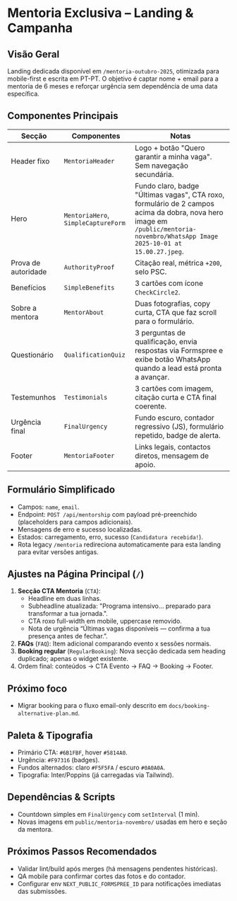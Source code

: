 # Mentoria Exclusiva – Landing & Campanha

## Visão Geral
Landing dedicada disponível em `/mentoria-outubro-2025`, otimizada para mobile-first e escrita em PT-PT. O objetivo é captar nome + email para a mentoria de 6 meses e reforçar urgência sem dependência de uma data específica.

## Componentes Principais

| Secção | Componentes | Notas |
|--------|-------------|-------|
| Header fixo | `MentoriaHeader` | Logo + botão "Quero garantir a minha vaga". Sem navegação secundária. |
| Hero | `MentoriaHero`, `SimpleCaptureForm` | Fundo claro, badge "Últimas vagas", CTA roxo, formulário de 2 campos acima da dobra, nova hero image em `/public/mentoria-novembro/WhatsApp Image 2025-10-01 at 15.00.27.jpeg`. |
| Prova de autoridade | `AuthorityProof` | Citação real, métrica `+200`, selo PSC. |
| Benefícios | `SimpleBenefits` | 3 cartões com ícone `CheckCircle2`. |
| Sobre a mentora | `MentorAbout` | Duas fotografias, copy curta, CTA que faz scroll para o formulário. |
| Questionário | `QualificationQuiz` | 3 perguntas de qualificação, envia respostas via Formspree e exibe botão WhatsApp quando a lead está pronta a avançar. |
| Testemunhos | `Testimonials` | 3 cartões com imagem, citação curta e CTA final coerente. |
| Urgência final | `FinalUrgency` | Fundo escuro, contador regressivo (JS), formulário repetido, badge de alerta. |
| Footer | `MentoriaFooter` | Links legais, contactos diretos, mensagem de apoio. |

## Formulário Simplificado
- Campos: `name`, `email`.
- Endpoint: `POST /api/mentorship` com payload pré-preenchido (placeholders para campos adicionais).
- Mensagens de erro e sucesso localizadas.
- Estados: carregamento, erro, sucesso (`Candidatura recebida!`).
- Rota legacy `/mentoria` redireciona automaticamente para esta landing para evitar versões antigas.

## Ajustes na Página Principal (`/`)
1. **Secção CTA Mentoria** (`CTA`):
   - Headline em duas linhas.
   - Subheadline atualizada: "Programa intensivo... preparado para transformar a tua jornada.".
   - CTA roxo full-width em mobile, uppercase removido.
   - Nota de urgência “Últimas vagas disponíveis — confirma a tua presença antes de fechar.”.
2. **FAQs** (`FAQ`): Item adicional comparando evento x sessões normais.
3. **Booking regular** (`RegularBooking`): Nova secção dedicada sem heading duplicado; apenas o widget existente.
4. Ordem final: conteúdos → CTA Evento → FAQ → Booking → Footer.

## Próximo foco
- Migrar booking para o fluxo email-only descrito em `docs/booking-alternative-plan.md`.

## Paleta & Tipografia
- Primário CTA: `#6B1FBF`, hover `#5814A0`.
- Urgência: `#F97316` (badges). 
- Fundos alternados: claro `#F5F5FA` / escuro `#0A0A0A`.
- Tipografia: Inter/Poppins (já carregadas via Tailwind).

## Dependências & Scripts
- Countdown simples em `FinalUrgency` com `setInterval` (1 min).
- Novas imagens em `public/mentoria-novembro/` usadas em hero e seção da mentora.

## Próximos Passos Recomendados
- Validar lint/build após merges (há mensagens pendentes históricas).
- QA mobile para confirmar cortes das fotos e do contador.
- Configurar env `NEXT_PUBLIC_FORMSPREE_ID` para notificações imediatas das submissões.
